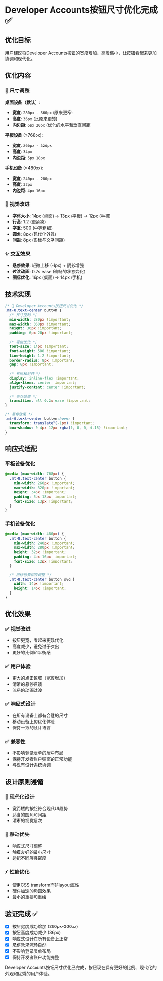 # Developer Accounts按钮尺寸优化完成 ✅

## 优化目标
用户建议将Developer Accounts按钮的宽度增加、高度缩小，让按钮看起来更加协调和现代化。

## 优化内容

### 🎯 尺寸调整
**桌面设备（默认）**:
- **宽度**: `280px - 360px` (原来更窄)
- **高度**: `36px` (比原来更矮)
- **内边距**: `6px 20px` (优化的水平和垂直间距)

**平板设备** (≤768px):
- **宽度**: `260px - 320px`
- **高度**: `34px`
- **内边距**: `5px 18px`

**手机设备** (≤480px):
- **宽度**: `240px - 280px`
- **高度**: `32px`
- **内边距**: `4px 16px`

### 🎨 视觉改进
- **字体大小**: 14px (桌面) → 13px (平板) → 12px (手机)
- **行高**: 1.2 (更紧凑)
- **字重**: 500 (中等粗细)
- **圆角**: 8px (现代化外观)
- **间距**: 8px (图标与文字间距)

### ✨ 交互效果
- **悬停效果**: 轻微上移 (-1px) + 阴影增强
- **过渡动画**: 0.2s ease (流畅的状态变化)
- **图标优化**: 16px (桌面) → 14px (手机)

## 技术实现

```css
/* 🔧 Developer Accounts按钮尺寸优化 */
.mt-8.text-center button {
  /* 尺寸控制 */
  min-width: 280px !important;
  max-width: 360px !important;
  height: 36px !important;
  padding: 6px 20px !important;
  
  /* 视觉优化 */
  font-size: 14px !important;
  font-weight: 500 !important;
  line-height: 1.2 !important;
  border-radius: 8px !important;
  gap: 8px !important;
  
  /* 布局和对齐 */
  display: inline-flex !important;
  align-items: center !important;
  justify-content: center !important;
  
  /* 交互效果 */
  transition: all 0.2s ease !important;
}

/* 悬停效果 */
.mt-8.text-center button:hover {
  transform: translateY(-1px) !important;
  box-shadow: 0 4px 12px rgba(0, 0, 0, 0.15) !important;
}
```

## 响应式适配

### 平板设备优化
```css
@media (max-width: 768px) {
  .mt-8.text-center button {
    min-width: 260px !important;
    max-width: 320px !important;
    height: 34px !important;
    padding: 5px 18px !important;
    font-size: 13px !important;
  }
}
```

### 手机设备优化
```css
@media (max-width: 480px) {
  .mt-8.text-center button {
    min-width: 240px !important;
    max-width: 280px !important;
    height: 32px !important;
    padding: 4px 16px !important;
    font-size: 12px !important;
  }
  
  /* 图标也要相应调整 */
  .mt-8.text-center button svg {
    width: 14px !important;
    height: 14px !important;
  }
}
```

## 优化效果

### ✅ 视觉改进
- 按钮更宽，看起来更现代化
- 高度减少，避免过于突出
- 更好的比例和平衡感

### ✅ 用户体验
- 更大的点击区域（宽度增加）
- 清晰的悬停反馈
- 流畅的动画过渡

### ✅ 响应式设计
- 在所有设备上都有合适的尺寸
- 移动设备上的优化体验
- 保持一致的设计语言

### ✅ 兼容性
- 不影响登录表单的居中布局
- 保持开发者账户弹窗的正常功能
- 与现有设计系统协调

## 设计原则遵循

### 🎯 现代化设计
- 宽而矮的按钮符合现代UI趋势
- 适当的圆角和间距
- 清晰的视觉层次

### 📱 移动优先
- 响应式尺寸调整
- 触摸友好的最小尺寸
- 适配不同屏幕密度

### ⚡ 性能优化
- 使用CSS transform而非layout属性
- 硬件加速的动画效果
- 最小的重排和重绘

## 验证完成 ✅

- [x] 按钮宽度成功增加 (280px-360px)
- [x] 按钮高度成功减少 (36px)
- [x] 响应式设计在所有设备上正常
- [x] 悬停效果流畅自然
- [x] 不影响登录表单布局
- [x] 保持开发者账户功能完整

Developer Accounts按钮尺寸优化已完成，按钮现在具有更好的比例、现代化的外观和优秀的用户体验。 